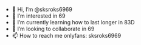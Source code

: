 - 👋 Hi, I’m @sksroks6969
- 👀 I’m interested in 69
- 🌱 I’m currently learning how to last longer in 83D
- 💞️ I’m looking to collaborate in 69
- 📫 How to reach me onlyfans: sksroks6969

<!---
sksroks6969/sksroks6969 is a ✨ special ✨ repository because its `README.md` (this file) appears on your GitHub profile.
You can click the Preview link to take a look at your changes.
--->
